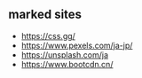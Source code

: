 ## marked sites
* https://css.gg/
* https://www.pexels.com/ja-jp/
* https://unsplash.com/ja
* https://www.bootcdn.cn/